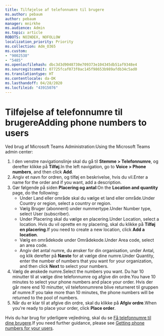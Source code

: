 ```yaml
---
title: Tilføjelse af telefonnumre til brugere
ms.author: pebaum
author: pebaum
manager: mnirkhe
ms.audience: Admin
ms.topic: article
ROBOTS: NOINDEX, NOFOLLOW
localization_priority: Priority
ms.collection: Adm_O365
ms.custom:
- "9002538"
- "5485"
ms.openlocfilehash: dbc3d3d9048730e709373e104345db51af9348e4
ms.sourcegitcommit: 07725fcaf073f0ac145f98653b989afdb34c5ad0
ms.translationtype: HT
ms.contentlocale: da-DK
ms.lasthandoff: 04/28/2020
ms.locfileid: "43915076"
---
```

# <a name="adding-phone-numbers-to-users"></a><span data-ttu-id="28f26-102">Tilføjelse af telefonnumre til brugere</span><span class="sxs-lookup"><span data-stu-id="28f26-102">Adding phone numbers to users</span></span>

<span data-ttu-id="28f26-103">Ved brug af Microsoft Teams Administration:</span><span class="sxs-lookup"><span data-stu-id="28f26-103">Using the Microsoft Teams admin center:</span></span>

1. <span data-ttu-id="28f26-104">I den venstre navigationslinje skal du gå til **Stemme > Telefonnumre**, og derefter klikke på **Tilføj**.</span><span class="sxs-lookup"><span data-stu-id="28f26-104">In the left navigation, go to **Voice > Phone numbers**, and then click **Add**.</span></span>
2. <span data-ttu-id="28f26-105">Angiv et navn for ordren, og tilføj en beskrivelse, hvis du vil.</span><span class="sxs-lookup"><span data-stu-id="28f26-105">Enter a name for the order and if you want, add a description.</span></span>
3. <span data-ttu-id="28f26-106">Gør følgende på siden **Placering og antal**:</span><span class="sxs-lookup"><span data-stu-id="28f26-106">On the **Location and quantity** page, do the following:</span></span>
    - <span data-ttu-id="28f26-107">Under Land eller område skal du vælge et land eller område.</span><span class="sxs-lookup"><span data-stu-id="28f26-107">Under Country or region, select a country or region.</span></span>
    - <span data-ttu-id="28f26-108">Vælg Bruger (abonnent) under nummertype.</span><span class="sxs-lookup"><span data-stu-id="28f26-108">Under Number type, select User (subscriber).</span></span>
    - <span data-ttu-id="28f26-109">Under Placering skal du vælge en placering.</span><span class="sxs-lookup"><span data-stu-id="28f26-109">Under Location, select a location.</span></span> <span data-ttu-id="28f26-110">Hvis du vil oprette en ny placering, skal du klikke på **Tilføj en placering**.</span><span class="sxs-lookup"><span data-stu-id="28f26-110">If you need to create a new location, click **Add a location**.</span></span>
    - <span data-ttu-id="28f26-111">Vælg en områdekode under Områdekode.</span><span class="sxs-lookup"><span data-stu-id="28f26-111">Under Area code, select an area code.</span></span>
    - <span data-ttu-id="28f26-112">Angiv det antal numre, du ønsker for din organisation, under Antal, og klik derefter på **Næste** for at vælge dine numre.</span><span class="sxs-lookup"><span data-stu-id="28f26-112">Under Quantity, enter the number of numbers that you want for your organization, and then click **Next** to select your numbers.</span></span>
4. <span data-ttu-id="28f26-113">Vælg de ønskede numre.</span><span class="sxs-lookup"><span data-stu-id="28f26-113">Select the numbers you want.</span></span> <span data-ttu-id="28f26-114">Du har 10 minutter til at vælge dine telefonnumre og afgive din ordre.</span><span class="sxs-lookup"><span data-stu-id="28f26-114">You have 10 minutes to select your phone numbers and place your order.</span></span> <span data-ttu-id="28f26-115">Hvis der går mere end 10 minutter, vil telefonnumrene blive returneret til gruppen af numre.</span><span class="sxs-lookup"><span data-stu-id="28f26-115">If you take more than 10 minutes, the phone numbers will be returned to the pool of numbers.</span></span>
5. <span data-ttu-id="28f26-116">Når du er klar til at afgive din ordre, skal du klikke på **Afgiv ordre**.</span><span class="sxs-lookup"><span data-stu-id="28f26-116">When you're ready to place your order, click **Place order**.</span></span>

<span data-ttu-id="28f26-117">Hvis du har brug for yderligere vejledning, skal du se [Få telefonnumre til dine brugere](https://docs.microsoft.com/microsoftteams/getting-phone-numbers-for-your-users).</span><span class="sxs-lookup"><span data-stu-id="28f26-117">If you need further guidance, please see [Getting phone numbers for your users](https://docs.microsoft.com/microsoftteams/getting-phone-numbers-for-your-users).</span></span>
